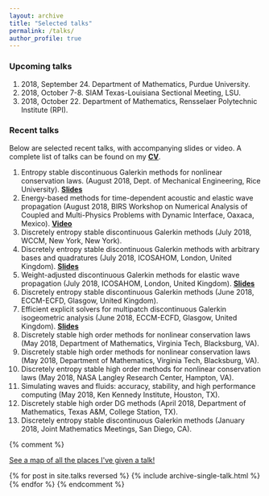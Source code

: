 ```yaml
---
layout: archive
title: "Selected talks"
permalink: /talks/
author_profile: true
---
```


### Upcoming talks

1. 2018, September 24. Department of Mathematics, Purdue University.
1. 2018, October 7-8. SIAM Texas-Louisiana Sectional Meeting, LSU. 
1. 2018, October 22. Department of Mathematics, Rensselaer Polytechnic Institute (RPI).

### Recent talks

Below are selected recent talks, with accompanying slides or video. A complete list of talks can be found on my [**CV**](../files/jcv.pdf).

1. Entropy stable discontinuous Galerkin methods for nonlinear conservation laws. (August 2018, Dept. of Mechanical Engineering, Rice University). [**Slides**](../files/esdg_mech_rice_2018.pdf)
1. Energy-based methods for time-dependent acoustic and elastic wave propagation (August 2018, BIRS Workshop on Numerical Analysis of Coupled and Multi-Physics Problems with Dynamic
Interface, Oaxaca, Mexico). [**Video**](https://www.birs.ca/events/2018/5-day-workshops/18w5077/videos/watch/201808021447-Chan.html)
1. Discretely entropy stable discontinuous Galerkin methods (July 2018, WCCM, New York, New York).
1. Discretely entropy stable discontinuous Galerkin methods with arbitrary bases and quadratures (July 2018, ICOSAHOM, London, United Kingdom). [**Slides**](../files/esdg_icosahom_london_2018.pdf)
1. Weight-adjusted discontinuous Galerkin methods for elastic wave propagation (July 2018, ICOSAHOM, London, United Kingdom). [**Slides**](../files/elas_icosahom_london_2018.pdf)
1. Discretely entropy stable discontinuous Galerkin methods (June 2018, ECCM-ECFD, Glasgow, United Kingdom).
1. Efficient explicit solvers for multipatch discontinuous Galerkin isogeometric analysis (June 2018, ECCM-ECFD, Glasgow, United Kingdom). [**Slides**](../files/iga_eccm_glasgow_2018.pdf)
1. Discretely stable high order methods for nonlinear conservation laws (May 2018, Department of Mathematics, Virginia Tech, Blacksburg, VA).
1. Discretely stable high order methods for nonlinear conservation laws (May 2018, Department of Mathematics, Virginia Tech, Blacksburg, VA).
1. Discretely entropy stable high order methods for nonlinear conservation laws (May 2018, NASA Langley Research Center, Hampton, VA).
1. Simulating waves and fluids: accuracy, stability, and high performance computing (May 2018, Ken Kennedy Institute, Houston, TX).
1. Discretely stable high order DG methods (April 2018, Department of Mathematics, Texas A&M, College Station, TX).
1. Discretely entropy stable discontinuous Galerkin methods (January 2018, Joint Mathematics Meetings, San Diego, CA).


{% comment %} 
<p style="text-decoration:underline;"><a href="/talkmap.html">See a map of all the places I've given a talk!</a></p>

{% for post in site.talks reversed %}
  {% include archive-single-talk.html %}
{% endfor %}
{% endcomment %}
